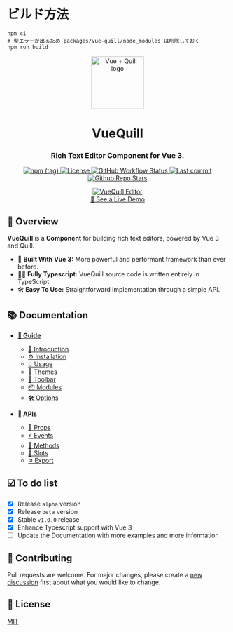 # ビルド方法
```
npm ci
# 型エラーが出るため packages/vue-quill/node_modules は削除しておく
npm run build
```


<p align="center">
  <a href="https://vueup.github.io/vue-quill/" target="_blank" rel="noopener noreferrer">
    <img height="120" src="https://vueup.github.io/vue-quill/quill.svg" alt="Vue + Quill logo">
  </a>
</p>
<h1 align="center">VueQuill</h1>
<h3 align="center">
  Rich Text Editor Component for Vue 3.
</h3>
<p align="center">
  <a href="https://www.npmjs.com/package/@vueup/vue-quill" title="Version" target="_blank" rel="noopener noreferrer">
    <img alt="npm (tag)" src="https://img.shields.io/npm/v/@vueup/vue-quill">
  </a>
  <a href="https://www.npmjs.com/package/@vueup/vue-quill" title="License" target="_blank" rel="noopener noreferrer">
    <img src="https://img.shields.io/npm/l/@vueup/vue-quill" alt="License">
  </a>
  <a href="https://github.com/vueup/vue-quill/actions" title="Checks" target="_blank" rel="noopener noreferrer">
    <img alt="GitHub Workflow Status" src="https://img.shields.io/github/actions/workflow/status/vueup/vue-quill/release-vue-quill.yml?branch=master&logo=github">
  </a>
  <a href="https://github.com/vueup/vue-quill" title="Last commit" target="_blank" rel="noopener noreferrer">
    <img src="https://img.shields.io/github/last-commit/vueup/vue-quill?logo=github" alt="Last commit">
  </a>
  <a href="https://github.com/vueup/vue-quill" title="Github Repo Stars" target="_blank" rel="noopener noreferrer">
    <img src="https://img.shields.io/github/stars/vueup/vue-quill?style=social" alt="Github Repo Stars">
  </a>
</p>
<p align="center">
  <a href="https://vueup.github.io/vue-quill/#demo" title="VueQuill Demo" target="_blank" rel="noopener noreferrer">
    <img src="https://user-images.githubusercontent.com/6185447/111898684-33761b00-8a5a-11eb-9458-372c0185f576.png" alt="VueQuill Editor">
  </a>
  <br>
  <a href="https://vueup.github.io/vue-quill/#demo" title="Live Demo" target="_blank" rel="noopener noreferrer">👀 See a Live Demo</a>
</p>

## 🔎 Overview

**VueQuill** is a **Component** for building rich text editors, powered by Vue 3 and Quill.

- 💚 **Built With Vue 3:** More powerful and performant framework than ever before.
- 🧙‍♂️ **Fully Typescript:** VueQuill source code is written entirely in TypeScript.
- 🛠️ **Easy To Use:** Straightforward implementation through a simple API.

## 📚 Documentation

- **[📘 Guide](https://vueup.github.io/vue-quill/guide/)**
  - [🚀 Introduction](https://vueup.github.io/vue-quill/guide/)
  - [⚙️ Installation](https://vueup.github.io/vue-quill/guide/installation.html)
  - [💡 Usage](https://vueup.github.io/vue-quill/guide/usage.html)
  - [🎨 Themes](https://vueup.github.io/vue-quill/guide/themes.html)
  - [🚥 Toolbar](https://vueup.github.io/vue-quill/guide/toolbar.html)
  - [📦 Modules](https://vueup.github.io/vue-quill/guide/modules.html)
  - [🛠️ Options](https://vueup.github.io/vue-quill/guide/options.html)
  
- **[🧰 APIs](https://vueup.github.io/vue-quill/api/)**
  - [📌 Props](https://vueup.github.io/vue-quill/api/)
  - [⚡ Events](https://vueup.github.io/vue-quill/api/events.html)
  - [📢 Methods](https://vueup.github.io/vue-quill/api/methods.html)
  - [🔌 Slots](https://vueup.github.io/vue-quill/api/slots.html)
  - [↗️ Export](https://vueup.github.io/vue-quill/api/export.html)

## ☑️ To do list

- [x] Release `alpha` version
- [x] Release `beta` version
- [x] Stable `v1.0.0` release
- [x] Enhance Typescript support with Vue 3
- [ ] Update the Documentation with more examples and more information

## 👏 Contributing

Pull requests are welcome. For major changes, please create a [new discussion](https://github.com/vueup/vue-quill/discussions) first about what you would like to change.

## 📝 License

[MIT](https://choosealicense.com/licenses/mit/)
